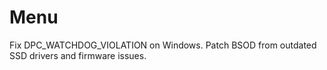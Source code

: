 # Menu
Fix DPC_WATCHDOG_VIOLATION on Windows. Patch BSOD from outdated SSD drivers and firmware issues.

